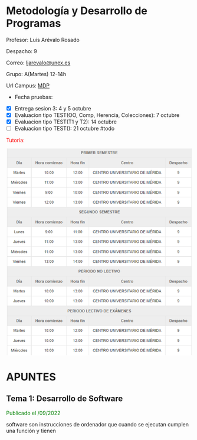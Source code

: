 # Metodología y Desarrollo de Programas

Profesor: Luis Arévalo Rosado

Despacho: 9

Correo: ljarevalo@unex.es

Grupo: A(Martes) 12-14h

Url Campus: [MDP](https://campusvirtual.unex.es/zonauex/avuex/course/view.php?id=11403)

- Fecha pruebas:

- [X]  Entrega sesion 3: 4 y 5 octubre
- [X]  Evaluacion tipo TEST(OO, Comp, Herencia, Colecciones): 7 octubre
- [X]  Evaluacion tipo TEST(T1 y T2): 14 octubre
- [ ]  Evaluacion tipo TEST(): 21 octubre #todo

<span style="color:red">Tutoria:</span>

![Tutoria](Doc_Img/tutoria.png)

# APUNTES

## Tema 1: Desarrollo de Software

<p style="color: green">Publicado el /09/2022</p>
software son instrucciones de ordenador que cuando se ejecutan cumplen una función y tienen
